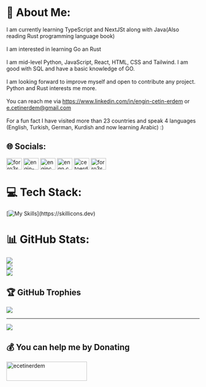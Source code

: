 # 💫 About Me:
I am currently learning TypeScript and NextJSt along with Java(Also reading Rust programming language book)<br><br>I am interested in learning Go an Rust<br><br>I am mid-level Python, JavaScript, React, HTML, CSS and Tailwind. I am good with SQL and have a basic knowledge of GO.<br><br>I am looking forward to improve myself and open to contribute any project. Python and Rust interests me more.<br><br>You can reach me via https://www.linkedin.com/in/engin-cetin-erdem or e.cetinerdem@gmail.com<br><br>For a fun fact I have visited more than 23 countries and speak 4 languages (English, Turkish, German, Kurdish and now learning Arabic) :)


## 🌐 Socials:
<p align="left">
<a href="https://twitter.com/forro3ss" target="blank"><img align="center" src="https://raw.githubusercontent.com/rahuldkjain/github-profile-readme-generator/master/src/images/icons/Social/twitter.svg" alt="forro3ss" height="30" width="40" /></a>
<a href="https://linkedin.com/in/engin-cetin-erdem" target="blank"><img align="center" src="https://raw.githubusercontent.com/rahuldkjain/github-profile-readme-generator/master/src/images/icons/Social/linked-in-alt.svg" alt="engin-cetin-erdem" height="30" width="40" /></a>
<a href="https://fb.com/engincetin.erdem" target="blank"><img align="center" src="https://raw.githubusercontent.com/rahuldkjain/github-profile-readme-generator/master/src/images/icons/Social/facebook.svg" alt="engincetin.erdem" height="30" width="40" /></a>
<a href="https://instagram.com/engn.cetn" target="blank"><img align="center" src="https://raw.githubusercontent.com/rahuldkjain/github-profile-readme-generator/master/src/images/icons/Social/instagram.svg" alt="engn.cetn" height="30" width="40" /></a>
<a href="https://www.hackerrank.com/cetoerdem1" target="blank"><img align="center" src="https://raw.githubusercontent.com/rahuldkjain/github-profile-readme-generator/master/src/images/icons/Social/hackerrank.svg" alt="cetoerdem1" height="30" width="40" /></a>
<a href="https://discord.gg/forro3ss" target="blank"><img align="center" src="https://raw.githubusercontent.com/rahuldkjain/github-profile-readme-generator/master/src/images/icons/Social/discord.svg" alt="forro3ss" height="30" width="40" /></a>
</p> 

# 💻 Tech Stack:
[![My Skills](https://skillicons.dev/icons?i=py,js,ts,java,go,rust,html,css,bootstrap,styledcomponents,tailwind,django,flask,anaconda,ai,fastapi,nodejs,npm,pnpm,react,redux,vite,nextjs,sqlite,mysql,postgres,postman,docker,windows,linux,ubuntu,bash,atom,vim,neovim,powershell,vscode,git,github,gcp,codepen,cypress,gmail,materialui,)](https://skillicons.dev)

# 📊 GitHub Stats:
![](https://github-readme-stats.vercel.app/api?username=ecetinerdem&theme=tokyonight&hide_border=false&include_all_commits=false&count_private=false)<br/>
![](https://github-readme-streak-stats.herokuapp.com/?user=ecetinerdem&theme=tokyonight&hide_border=false)<br/>
![](https://github-readme-stats.vercel.app/api/top-langs/?username=ecetinerdem&theme=tokyonight&hide_border=false&include_all_commits=false&count_private=false&layout=compact)

## 🏆 GitHub Trophies
![](https://github-profile-trophy.vercel.app/?username=ecetinerdem&theme=radical&no-frame=false&no-bg=true&margin-w=4)

---
[![](https://visitcount.itsvg.in/api?id=ecetinerdem&icon=0&color=0)](https://visitcount.itsvg.in)

  ## 💰 You can help me by Donating
<p><a href="https://www.buymeacoffee.com/ecetinerdem"> <img align="left" src="https://cdn.buymeacoffee.com/buttons/v2/default-yellow.png" height="50" width="210" alt="ecetinerdem" /></a></p><br><br>
 













